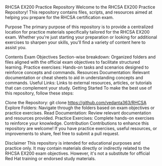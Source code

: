 RHCSA EX200 Practice Repository
Welcome to the RHCSA EX200 Practice Repository! This repository contains files, scripts, and resources aimed at helping you prepare for the RHCSA certification exam.

Purpose
The primary purpose of this repository is to provide a centralized location for practice materials specifically tailored for the RHCSA EX200 exam. Whether you're just starting your preparation or looking for additional exercises to sharpen your skills, you'll find a variety of content here to assist you.

Contents
Exam Objectives
Section-wise breakdown: Organized folders and files aligned with the official exam objectives to facilitate structured learning.
Practice exercises: Hands-on tasks and scenarios designed to reinforce concepts and commands.
Resources
Documentation: Relevant documentation or cheat sheets to aid in understanding concepts and commands.
Useful Links: Links to external resources, articles, or tutorials that can complement your study.
Getting Started
To make the best use of this repository, follow these steps:

Clone the Repository: git clone https://github.com/vedanta363/RHCSA
Explore Folders: Navigate through the folders based on exam objectives or practice exercises.
Read Documentation: Review relevant documentation and resources provided.
Practice Exercises: Complete hands-on exercises to reinforce your knowledge.
Contribution
Contributions to enhance this repository are welcome! If you have practice exercises, useful resources, or improvements to share, feel free to submit a pull request.

Disclaimer
This repository is intended for educational purposes and practice only. It may contain materials directly or indirectly related to the RHCSA EX200 exam objectives. However, it's not a substitute for official Red Hat training or endorsed study materials.
